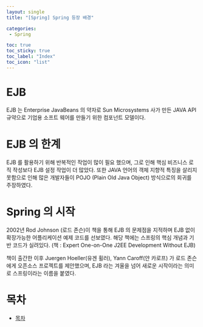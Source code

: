 ```yaml
---
layout: single
title: "[Spring] Spring 등장 배경"

categories:
 - Spring

toc: true
toc_sticky: true
toc_label: "Index"
toc_icon: "list"
---
```

 
# EJB

EJB 는 Enterprise JavaBeans 의 약자로 Sun Microsystems 사가 만든 JAVA API 규약으로 기업용 소프트 웨어를 만들기 위한 컴포넌트 모델이다. 

# EJB 의 한계

EJB 를 활용하기 위해 반복적인 작업이 많이 필요 했으며, 그로 인해 핵심 비즈니스 로직 작성보다 EJB 설정 작업이 더 많았다. 또한 JAVA 언어의 객체 지향적 특징을 살리지 못함으로 인해 많은 개발자들이 POJO (Plain Old Java Object) 방식으로의 회귀를 주장하였다.

# Spring 의 시작

2002년 Rod Johnson (로드 존슨)이 책을 통해 EJB 의 문제점을 지적하며 EJB 없이 확장가능한 어플리케이션 예제 코드를 선보였다. 해당 책에는 스프링의 핵심 개념과 기반 코드가 실려있다. (책 : Expert One-on-One J2EE Development Without EJB)

책이 출간한 이후 Juergen Hoeller(유겐 휠러), Yann Caroff(얀 카로프) 가 로드 존슨에게 오픈소스 프로젝트를 제안했으며, EJB 라는 겨울을 넘어 새로운 시작이라는 의미로 스프링이라는 이름을 붙였다.

# 목차

- [목차](https://owl3670.github.io/spring/spring-0/)  